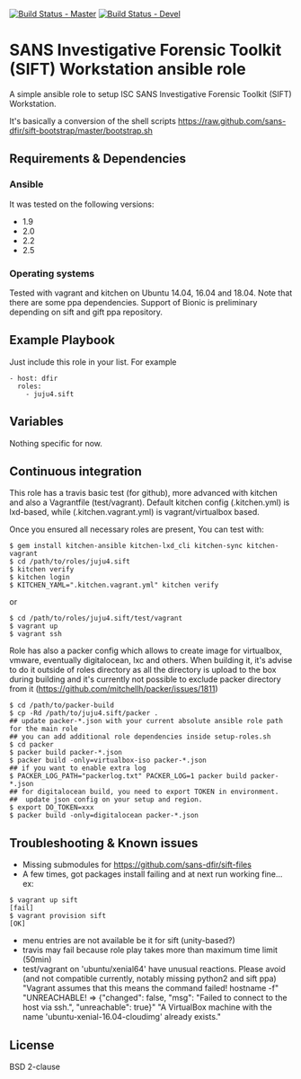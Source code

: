 [![Build Status - Master](https://travis-ci.org/juju4/ansible-sift.svg?branch=master)](https://travis-ci.org/juju4/ansible-sift)
[![Build Status - Devel](https://travis-ci.org/juju4/ansible-sift.svg?branch=devel)](https://travis-ci.org/juju4/ansible-sift/branches)
# SANS Investigative Forensic Toolkit (SIFT) Workstation ansible role

A simple ansible role to setup ISC SANS Investigative Forensic Toolkit (SIFT) Workstation.

It's basically a conversion of the shell scripts
https://raw.github.com/sans-dfir/sift-bootstrap/master/bootstrap.sh

## Requirements & Dependencies

### Ansible
It was tested on the following versions:
 * 1.9
 * 2.0
 * 2.2
 * 2.5

### Operating systems

Tested with vagrant and kitchen on Ubuntu 14.04, 16.04 and 18.04. Note that there are some ppa dependencies.
Support of Bionic is preliminary depending on sift and gift ppa repository.

## Example Playbook

Just include this role in your list.
For example

```
- host: dfir
  roles:
    - juju4.sift
```

## Variables

Nothing specific for now.

## Continuous integration

This role has a travis basic test (for github), more advanced with kitchen and also a Vagrantfile (test/vagrant).
Default kitchen config (.kitchen.yml) is lxd-based, while (.kitchen.vagrant.yml) is vagrant/virtualbox based.

Once you ensured all necessary roles are present, You can test with:
```
$ gem install kitchen-ansible kitchen-lxd_cli kitchen-sync kitchen-vagrant
$ cd /path/to/roles/juju4.sift
$ kitchen verify
$ kitchen login
$ KITCHEN_YAML=".kitchen.vagrant.yml" kitchen verify
```
or
```
$ cd /path/to/roles/juju4.sift/test/vagrant
$ vagrant up
$ vagrant ssh
```

Role has also a packer config which allows to create image for virtualbox, vmware, eventually digitalocean, lxc and others.
When building it, it's advise to do it outside of roles directory as all the directory is upload to the box during building 
and it's currently not possible to exclude packer directory from it (https://github.com/mitchellh/packer/issues/1811)
```
$ cd /path/to/packer-build
$ cp -Rd /path/to/juju4.sift/packer .
## update packer-*.json with your current absolute ansible role path for the main role
## you can add additional role dependencies inside setup-roles.sh
$ cd packer
$ packer build packer-*.json
$ packer build -only=virtualbox-iso packer-*.json
## if you want to enable extra log
$ PACKER_LOG_PATH="packerlog.txt" PACKER_LOG=1 packer build packer-*.json
## for digitalocean build, you need to export TOKEN in environment.
##  update json config on your setup and region.
$ export DO_TOKEN=xxx
$ packer build -only=digitalocean packer-*.json
```

## Troubleshooting & Known issues

* Missing submodules for https://github.com/sans-dfir/sift-files
* A few times, got packages install failing and at next run working fine...
ex:
```
$ vagrant up sift
[fail]
$ vagrant provision sift
[OK]
```
* menu entries are not available be it for sift (unity-based?)
* travis may fail because role play takes more than maximum time limit (50min)
* test/vagrant on 'ubuntu/xenial64' have unusual reactions. Please avoid (and not compatible currently, notably missing python2 and sift ppa)
"Vagrant assumes that this means the command failed!
hostname -f"
"UNREACHABLE! => {"changed": false, "msg": "Failed to connect to the host via ssh.", "unreachable": true}"
"A VirtualBox machine with the name 'ubuntu-xenial-16.04-cloudimg' already exists."


## License

BSD 2-clause

